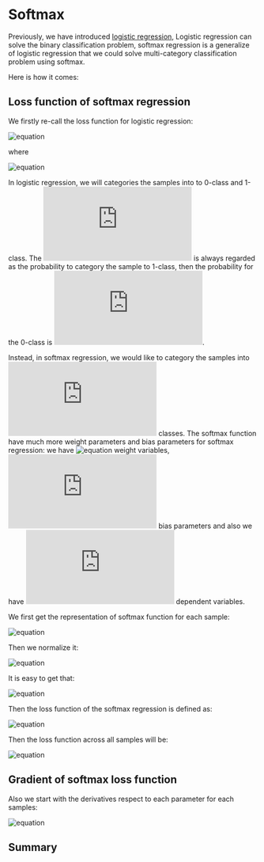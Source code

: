# Softmax

Previously, we have introduced [logistic regression](https://github.com/chenxingwei/machine_learning_from_scratch/blob/master/algorithm/3.logisticRegression.md),
Logistic regression can solve the binary classification problem, softmax regression is a generalize of logistic regression that we could solve multi-category
classification problem using softmax.

Here is how it comes:

## Loss function of softmax regression

We firstly re-call the loss function for logistic regression:

![equation](http://latex.codecogs.com/gif.latex?J(\theta)=-\sum_{i=1}^{n}(y_ilog(a_i)+(1-y_i)log(1-a_i)))

where

![equation](http://latex.codecogs.com/gif.latex?a_i=\frac{1}{1+e^{-x_i\theta}})

In logistic regression, we will categories the samples into to 0-class and 1-class. The ![equation](http://latex.codecogs.com/gif.latex?a_i) is always regarded as the probability to category the sample to 1-class, then the probability for the 0-class is ![equation](http://latex.codecogs.com/gif.latex?1-a_i). 

Instead, in softmax regression, we would like to category the samples into ![equation](http://latex.codecogs.com/gif.latex?K) classes. The softmax function have much more weight parameters and bias parameters for softmax regression: we have ![equation](http://latex.codecogs.com/gif.latex?m\times{K}) weight variables, ![equation](http://latex.codecogs.com/gif.latex?K) bias parameters and also we have ![equation](http://latex.codecogs.com/gif.latex?K) dependent variables.

We first get the representation of softmax function for each sample:

![equation](http://latex.codecogs.com/gif.latex?a_{ik}=\sum_{j=1}^{m}x_{ij}w_{jk}+b_k=\sum_{j=1}^{m+1}x_{ij}\theta_{jk},k=1,2,...,K)

Then we normalize it:

![equation](http://latex.codecogs.com/gif.latex?s_{ij}=\frac{e^{a_{ij}}}{\sum_{k=1}^{K}e^{ik}})

It is easy to get that:

![equation](http://latex.codecogs.com/gif.latex?\sum_{k=1}^{K}s_{ik}=1)

Then the loss function of the softmax regression is defined as:

![equation](http://latex.codecogs.com/gif.latex?J(\theta;x_i)=-\sum_{k=1}^{K}y_{k}log(s_{ik}))

Then the loss function across all samples will be:

![equation](http://latex.codecogs.com/gif.latex?J(\theta)=-\sum_{i=1}^{n}\sum_{k=1}^{K}y_{ik}log(s_{ik}))


## Gradient of softmax loss function

Also we start with the derivatives respect to each parameter for each samples:

![equation](http://latex.codecogs.com/gif.latex?\frac{\partial{J(\theta;x_i)}}{\partial{\theta_j}})




## Summary


